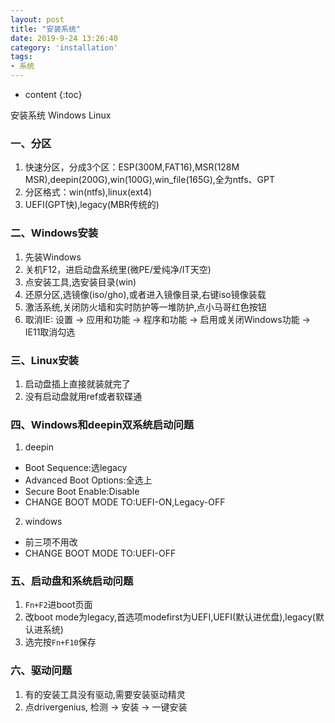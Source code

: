 ```yaml
---
layout: post
title: "安装系统"
date: 2019-9-24 13:26:40
category: 'installation'
tags:
- 系统
---
```

* content
{:toc}

安装系统 Windows Linux













### 一、分区
1. 快速分区，分成3个区：ESP(300M,FAT16),MSR(128M MSR),deepin(200G),win(100G),win_file(165G),全为ntfs、GPT    
2. 分区格式：win(ntfs),linux(ext4)    
3. UEFI(GPT快),legacy(MBR传统的)    

### 二、Windows安装
1. 先装Windows  
2. 关机F12，进启动盘系统里(微PE/爱纯净/IT天空)   
3. 点安装工具,选安装目录(win)
4. 还原分区,选镜像(iso/gho),或者进入镜像目录,右键iso镜像装载  
5. 激活系统,关闭防火墙和实时防护等一堆防护,点小马哥红色按钮  
6. 取消IE: 设置 -> 应用和功能 -> 程序和功能 -> 启用或关闭Windows功能 -> IE11取消勾选

### 三、Linux安装
1. 启动盘插上直接就装就完了  
2. 没有启动盘就用ref或者软碟通  

### 四、Windows和deepin双系统启动问题
1. deepin  
- Boot Sequence:选legacy  
- Advanced Boot Options:全选上  
- Secure Boot Enable:Disable  
- CHANGE BOOT MODE TO:UEFI-ON,Legacy-OFF  

2. windows  
- 前三项不用改  
- CHANGE BOOT MODE TO:UEFI-OFF  

### 五、启动盘和系统启动问题
1. `Fn+F2`进boot页面  
2. 改boot mode为legacy,首选项modefirst为UEFI,UEFI(默认进优盘),legacy(默认进系统)  
3. 选完按`Fn+F10`保存  

### 六、驱动问题
1. 有的安装工具没有驱动,需要安装驱动精灵  
2. 点drivergenius, 检测 -> 安装 -> 一键安装  

